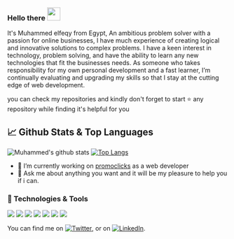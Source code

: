 
### Hello there <img src="https://raw.githubusercontent.com/MartinHeinz/MartinHeinz/master/wave.gif" width="30px">

<!--
**osclancer/osclancer** is a ✨ _special_ ✨ repository because its `README.md` (this file) appears on your GitHub profile.
-->
It's Muhammed elfeqy from Egypt, An ambitious problem solver with a passion for online businesses, I have much experience of creating logical and innovative solutions to complex problems. I
have a keen interest in technology, problem solving, and have the ability to learn any new technologies that fit the businesses needs.
As someone who takes responsibility for my own personal development and a fast learner, I’m continually evaluating and upgrading my skills so that I stay at
the cutting edge of web development. 

you can check my repositories and kindly don't forget to start ⭐ any repository while finding it's helpful for you

## &#x1f4c8; Github Stats & Top Languages

![Muhammed's github stats](https://github-readme-stats.vercel.app/api?username=osclancer&show_icons=true&theme=material-palenight&count_private=true)
[![Top Langs](https://github-readme-stats.vercel.app/api/top-langs/?username=osclancer&hide=html,css&layout=compact&theme=material-palenight&layout=compact)](https://github.com/osclancer/osclancer)


- 🔭 I’m currently working on [promoclicks](https://promoclicks.net) as a web developer
- 💬 Ask me about anything you want and it will be my pleasure to help you if i can.

### 🔧 Technologies & Tools


![](https://img.shields.io/badge/Code-PHP-informational?style=flat&logo=php&logoColor=white&color=2bbc8a) ![](https://img.shields.io/badge/OS-Linux-informational?style=flat&logo=linux&logoColor=white&color=339FFF) ![](https://img.shields.io/badge/Code-Python-informational?style=flat&logo=python&logoColor=white&color=2bbc8a) ![](https://img.shields.io/badge/Code-LARAVEL-informational?style=flat&logo=laravel&logoColor=white&color=2bbc8a) ![](https://img.shields.io/badge/VC-Git-informational?style=flat&logo=git&logoColor=white&color=339FFF) ![](https://img.shields.io/badge/Code-Vue.js-informational?style=flat&logo=vue.js&logoColor=white&color=2bbc8a) ![](https://img.shields.io/badge/DB-MySQL-informational?style=flat&logo=mysql&logoColor=white&color=2bbc8a)


You can find me on [![Twitter][1.2]][1], or on [![LinkedIn][2.2]][2].

<!-- Icons -->

[1.2]: http://i.imgur.com/wWzX9uB.png (twitter icon without padding)
[2.2]: https://raw.githubusercontent.com/MartinHeinz/MartinHeinz/master/linkedin-3-16.png (LinkedIn icon without padding)

<!-- Links to your social media accounts -->

[1]: https://twitter.com/osclancer
[2]: https://www.linkedin.com/in/osclancer

